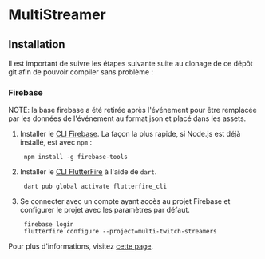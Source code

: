 # MultiStreamer

## Installation

Il est important de suivre les étapes suivante suite au clonage de ce dépôt git afin de pouvoir compiler sans problème :  

### Firebase

NOTE: la base firebase a été retirée après l'événement pour être remplacée par les données de l'événement au format json et placé dans les assets. 

1. Installer le [CLI Firebase](https://firebase.google.com/docs/cli#setup_update_cli). La façon la plus rapide, si Node.js est déjà installé, est avec `npm` :    

        npm install -g firebase-tools

2. Installer le [CLI FlutterFire](https://pub.dev/packages/flutterfire_cli) à l'aide de `dart`.

        dart pub global activate flutterfire_cli

3. Se connecter avec un compte ayant accès au projet Firebase et configurer le projet avec les paramètres par défaut.

        firebase login
        flutterfire configure --project=multi-twitch-streamers

Pour plus d'informations, visitez [cette page](https://firebase.google.com/docs/flutter/setup).
